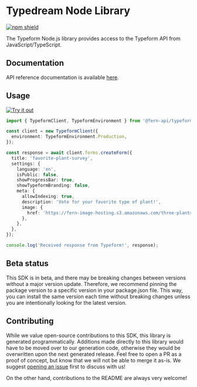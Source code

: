 # Typedream Node Library

[![npm shield](https://img.shields.io/npm/v/@fern-api/typeform)](https://www.npmjs.com/package/@fern-api/typeform)

The Typeform Node.js library provides access to the Typeform API from JavaScript/TypeScript.

## Documentation

API reference documentation is available [here](https://www.typeform.com/developers/create/).

## Usage

[![Try it out](https://developer.stackblitz.com/img/open_in_stackblitz.svg)](https://stackblitz.com/edit/typescript-example-using-sdk-built-with-fern-mbp8ue?file=package.json,app.ts,node_modules%2F%40fern-api%2Ftypeform%2Ftypes%2Fapi%2Fresources%2Fforms%2Fclient%2FClient.d.ts,node_modules%2F%40fern-api%2Ftypeform%2Ftypes%2Fapi%2Fresources%2Fforms%2Fclient%2Frequests%2FCreateThemeRequest.d.ts,node_modules%2F%40fern-api%2Ftypeform%2Ftypes%2Fapi%2Fresources%2Fforms%2Ftypes%2FFormSettings.d.ts&view=editor)

```typescript
import { TypeformClient, TypeformEnvironment } from '@fern-api/typeform';

const client = new TypeformClient({
  environment: TypeformEnvironment.Production,
});

const response = await client.forms.createForm({
  title: 'favorite-plant-survey',
  settings: {
    language: 'en',
    isPublic: false,
    showProgressBar: true,
    showTypeformBranding: false,
    meta: {
      allowIndexing: true,
      description: 'Vote for your favorite type of plant!',
      image: {
        href: 'https://fern-image-hosting.s3.amazonaws.com/three-plants.jpeg',
      },
    },
  },
});

console.log('Received response from Typeform!', response);
```

## Beta status

This SDK is in beta, and there may be breaking changes between versions without a major version update. Therefore, we recommend pinning the package version to a specific version in your package.json file. This way, you can install the same version each time without breaking changes unless you are intentionally looking for the latest version.

## Contributing

While we value open-source contributions to this SDK, this library is generated programmatically. Additions made directly to this library would have to be moved over to our generation code, otherwise they would be overwritten upon the next generated release. Feel free to open a PR as a proof of concept, but know that we will not be able to merge it as-is. We suggest [opening an issue](https://github.com/fern-typeform/typeform-node/issues) first to discuss with us!

On the other hand, contributions to the README are always very welcome!
